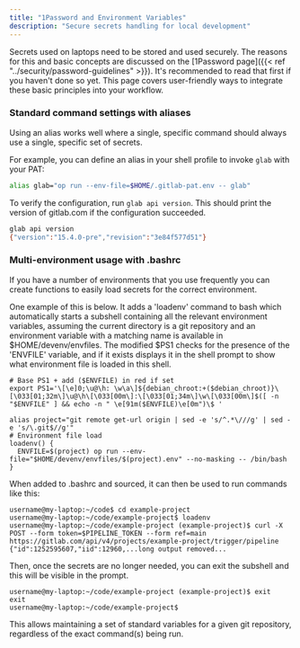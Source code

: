 ```yaml
---
title: "1Password and Environment Variables"
description: "Secure secrets handling for local development"
---
```


Secrets used on laptops need to be stored and used securely. The reasons for
this and basic concepts are discussed
on the [1Password page]({{< ref "../security/password-guidelines" >}}).
It's recommended to read that first if you haven't done so yet.
This page covers user-friendly ways to integrate these basic principles into your workflow.

### Standard command settings with aliases

Using an alias works well where a single, specific command should always use a
single, specific set of secrets.

For example, you can define an alias in your shell profile to invoke `glab` with your PAT:

```sh
alias glab="op run --env-file=$HOME/.gitlab-pat.env -- glab"
```

To verify the configuration, run `glab api version`. This should print
the version of gitlab.com if the configuration succeeded.

```sh
glab api version
{"version":"15.4.0-pre","revision":"3e84f577d51"}
```


### Multi-environment usage with .bashrc

If you have a number of environments that you use frequently you can create functions to easily load secrets for the correct environment.

One example of this is below. It adds a 'loadenv' command to bash which automatically starts a subshell containing all the relevant environment variables,
assuming the current directory is a git repository and an environment variable with a matching name is available in $HOME/devenv/envfiles.
The modified $PS1 checks for the presence of the 'ENVFILE' variable, and if it exists displays it in the shell prompt to show what environment file is loaded in this shell.

```shell
# Base PS1 + add ($ENVFILE) in red if set
export PS1='\[\e]0;\u@\h: \w\a\]${debian_chroot:+($debian_chroot)}\[\033[01;32m\]\u@\h\[\033[00m\]:\[\033[01;34m\]\w\[\033[00m\]$([ -n "$ENVFILE" ] && echo -n " \e[91m($ENVFILE)\e[0m")\$ '

alias project="git remote get-url origin | sed -e 's/^.*\///g' | sed -e 's/\.git$//g'"
# Environment file load
loadenv() {
  ENVFILE=$(project) op run --env-file="$HOME/devenv/envfiles/$(project).env" --no-masking -- /bin/bash
}
```

When added to .bashrc and sourced, it can then be used to run commands like this:

```shell
username@my-laptop:~/code$ cd example-project
username@my-laptop:~/code/example-project$ loadenv
username@my-laptop:~/code/example-project (example-project)$ curl -X POST --form token=$PIPELINE_TOKEN --form ref=main https://gitlab.com/api/v4/projects/example-project/trigger/pipeline
{"id":1252595607,"iid":12960,...long output removed...
```

Then, once the secrets are no longer needed, you can exit the subshell and this
will be visible in the prompt.

```shell
username@my-laptop:~/code/example-project (example-project)$ exit
exit
username@my-laptop:~/code/example-project$
```

This allows maintaining a set of standard variables for a given git repository, regardless of the exact command(s) being run.

